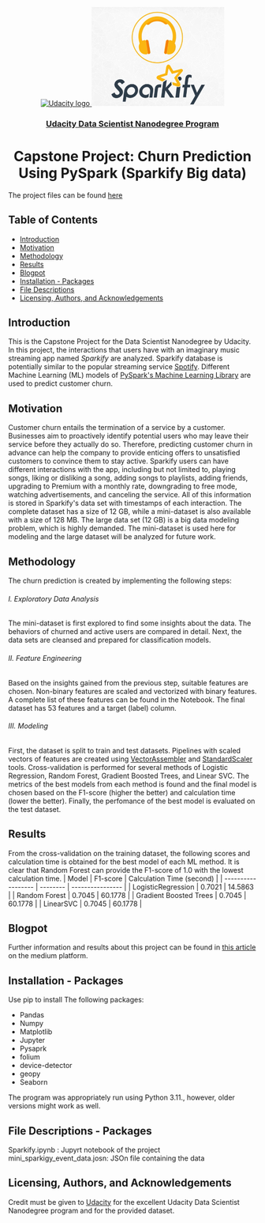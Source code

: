 <p align="center">
  <a href="https://www.udacity.com/">
    <img src='https://course_report_production.s3.amazonaws.com/rich/rich_files/rich_files/5511/s300/udacity-logo.png' alt="Udacity logo" height = 200px>
   </a>


  <a href="https://www.udacity.com/">
    <img src='https://github.com/AliRezghi90/Sparkify-Capstone_Big-Data-Modeling-with-Spark/blob/13975ca5ef5c3a1ca303608875b8e168b3aaf568/SpakifyLogo.jpg' alt="Spakify logo" height = 200px>
   </a>

</p>
<h3 align="center"><a href='https://www.udacity.com/course/data-scientist-nanodegree--nd025'>Udacity Data Scientist Nanodegree Program</a></h3>
<h1 align="center"> Capstone Project: Churn Prediction Using PySpark (Sparkify Big data) </h1>

The project files can be found [here](https://github.com/AliRezghi90/Sparkify-Capstone_Big-Data-Modeling-with-Spark.git) 

## Table of Contents
- [Introduction](#introduction)
- [Motivation](#motivation)
- [Methodology](#methodology)
- [Results](#results)
- [Blogpot](#blogpost)
- [Installation - Packages](#installation)
- [File Descriptions](#files)
- [Licensing, Authors, and Acknowledgements](#licensing)


## Introduction <a name="introduction"></a>
This is the Capstone Project for the Data Scientist Nanodegree by Udacity. In this project, the interactions that users have with an imaginary music streaming app named *Sparkify* are analyzed. Sparkify database is potentially similar to the popular streaming service [Spotify](https://open.spotify.com/). Different Machine Learning (ML) models of [PySpark's Machine Learning Library](https://spark.apache.org/mllib/) are used to predict customer churn.

## Motivation <a name="motivation"></a>
Customer churn entails the termination of a service by a customer. Businesses aim to proactively identify potential users who may leave their service before they actually do so. Therefore, predicting customer churn in advance can help the company to provide enticing offers to unsatisfied customers to convince them to stay active. 
Sparkify users can have different interactions with the app, including but not limited to, playing songs, liking or disliking a song, adding songs to playlists, adding friends, upgrading to Premium with a monthly rate, downgrading to free mode, watching advertisements, and canceling the service. All of this information is stored in Sparkify's data set with timestamps of each interaction. The complete dataset has a size of 12 GB, while a mini-dataset is also available with a size of 128 MB. The large data set (12 GB) is a big data modeling problem, which is highly demanded. The mini-dataset is used here for modeling and the large dataset will be analyzed for future work. 


## Methodology <a name="methodology"></a>
The churn prediction is created by implementing the following steps:
###### I. Exploratory Data Analysis
The mini-dataset is first explored to find some insights about the data. The behaviors of churned and active users are compared in detail. Next, the data sets are cleansed and prepared for classification models.

###### II. Feature Engineering
Based on the insights gained from the previous step, suitable features are chosen. Non-binary features are scaled and vectorized with binary features. A complete list of these features can be found in the Notebook. The final dataset has 53 features and a target (label) column.

###### III. Modeling
First, the dataset is split to train and test datasets. Pipelines with scaled vectors of features are created using [VectorAssembler](https://spark.apache.org/docs/3.1.3/api/python/reference/api/pyspark.ml.feature.VectorAssembler.html) and [StandardScaler](https://spark.apache.org/docs/latest/api/python/reference/api/pyspark.ml.feature.StandardScaler.html) tools. Cross-validation is performed for several methods of Logistic Regression, Random Forest, Gradient Boosted Trees, and Linear SVC. The metrics of the best models from each method is found and the final model is chosen based on the F1-score (higher the better) and calculation time (lower the better). Finally, the perfomance of the best model is evaluated on the test dataset.

## Results <a name="results"></a>

From the cross-validation on the training dataset, the following scores and calculation time is obtained for the best model of each ML method. It is clear that Random Forest can provide the F1-score of 1.0 with the lowest calculation time. 
| Model                  | F1-score | Calculation Time (second) |
| ------------------     | -------- | ----------------          |
| LogisticRegression     | 0.7021   | 14.5863                   |
| Random Forest          | 0.7045   | 60.1778                   |
| Gradient Boosted Trees | 0.7045   | 60.1778                   |
| LinearSVC              | 0.7045   | 60.1778                   |


## Blogpot <a name="blogpost"></a>

Further information and results about this project can be found in [this article](https://medium.com/@a.rezghi90/58f4af05946a) on the medium platform.


## Installation - Packages <a name="installation"></a>
Use pip to install The following packages:
* Pandas
* Numpy
* Matplotlib
* Jupyter
* Pysaprk
* folium
* device-detector
* geopy
* Seaborn

The program was appropriately run using Python 3.11., however, older versions might work as well.


## File Descriptions - Packages <a name="files"></a>
Sparkify.ipynb : Jupyrt notebook of the project
mini_sparkigy_event_data.josn: JSOn file containing the data


## Licensing, Authors, and Acknowledgements <a name="licensing"></a>
Credit must be given to [Udacity](https://www.udacity.com/) for the excellent Udacity Data Scientist Nanodegree program and for the provided dataset. 


